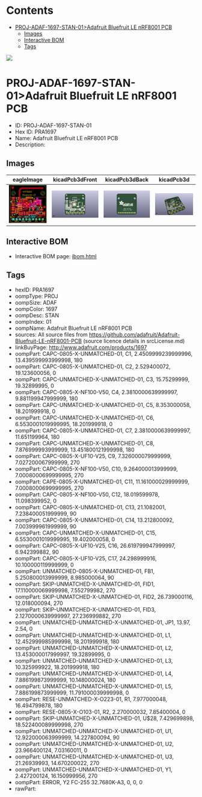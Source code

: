 



Contents
========

* [PROJ-ADAF-1697-STAN-01>Adafruit Bluefruit LE nRF8001 PCB](#proj-adaf-1697-stan-01adafruit-bluefruit-le-nrf8001-pcb)
	* [Images](#images)
	* [Interactive BOM](#interactive-bom)
	* [Tags](#tags)
  
![][im]
# PROJ-ADAF-1697-STAN-01>Adafruit Bluefruit LE nRF8001 PCB

- ID: PROJ-ADAF-1697-STAN-01
- Hex ID: PRA1697
- Name: Adafruit Bluefruit LE nRF8001 PCB
- Description: 

## Images
  
  

|eagleImage|kicadPcb3dFront|kicadPcb3dBack|kicadPcb3d|
| :---: | :---: | :---: | :---: |
|[![eagleImage](eagleImage_140.png)](eagleImage_600.png)|[![kicadPcb3dFront](kicadPcb3dFront_140.png)](kicadPcb3dFront_600.png)|[![kicadPcb3dBack](kicadPcb3dBack_140.png)](kicadPcb3dBack_600.png)|[![kicadPcb3d](kicadPcb3d_140.png)](kicadPcb3d_600.png)|

## Interactive BOM

- Interactive BOM page: [ibom.html](kicad/bom/ibom.html)

## Tags

- hexID: PRA1697
- oompType: PROJ
- oompSize: ADAF
- oompColor: 1697
- oompDesc: STAN
- oompIndex: 01
- oompName: Adafruit Bluefruit LE nRF8001 PCB
- sources: All source files from https://github.com/adafruit/Adafruit-Bluefruit-LE-nRF8001-PCB (source licence details in srcLicense.md)
- linkBuyPage: http://www.adafruit.com/products/1697
- oompPart: CAPC-0805-X-UNMATCHED-01, C1, 2.4509999239999996, 13.439599993999998, 180
- oompPart: CAPC-0805-X-UNMATCHED-01, C2, 2.529400072, 19.123600056, 0
- oompPart: CAPC-UNMATCHED-X-UNMATCHED-01, C3, 15.75299999, 19.32899995, 0
- oompPart: CAPC-0805-X-NF100-V50, C4, 2.3810000639999997, 9.881199947999999, 180
- oompPart: CAPC-UNMATCHED-X-UNMATCHED-01, C5, 8.353000058, 18.201999918, 0
- oompPart: CAPC-UNMATCHED-X-UNMATCHED-01, C6, 6.5530001019999995, 18.201999918, 0
- oompPart: CAPC-0805-X-UNMATCHED-01, C7, 2.3810000639999997, 11.651199964, 180
- oompPart: CAPC-UNMATCHED-X-UNMATCHED-01, C8, 7.876999993999999, 13.451800121999998, 180
- oompPart: CAPC-0805-X-UF10-V25, C9, 7.326000079999999, 7.027200067999999, 270
- oompPart: CAPC-0805-X-NF100-V50, C10, 9.264000013999999, 7.0008000699999995, 270
- oompPart: CAPE-0805-X-UNMATCHED-01, C11, 11.161000029999999, 7.0008000699999995, 270
- oompPart: CAPC-0805-X-NF100-V50, C12, 18.019599978, 11.098399952, 0
- oompPart: CAPC-0805-X-UNMATCHED-01, C13, 21.1082001, 7.238400051999999, 90
- oompPart: CAPC-0805-X-UNMATCHED-01, C14, 13.212800092, 7.003999961999999, 90
- oompPart: CAPC-UNMATCHED-X-UNMATCHED-01, C15, 6.5530001019999995, 19.402000058, 0
- oompPart: CAPC-0805-X-UF10-V25, C16, 26.619799947999997, 6.942399882, 90
- oompPart: CAPC-0805-X-UF10-V25, C17, 24.298999916, 10.100000119999999, 0
- oompPart: UNMATCHED-0805-X-UNMATCHED-01, FB1, 5.250800013999999, 8.985000064, 90
- oompPart: SKIP-UNMATCHED-X-UNMATCHED-01, FID1, 17.110000069999998, 7.552799982, 270
- oompPart: SKIP-UNMATCHED-X-UNMATCHED-01, FID2, 26.739000116, 12.018000094, 270
- oompPart: SKIP-UNMATCHED-X-UNMATCHED-01, FID3, 2.1270000639999997, 27.236999882, 270
- oompPart: UNMATCHED-UNMATCHED-X-UNMATCHED-01, JP1, 13.97, 2.54, 0
- oompPart: UNMATCHED-UNMATCHED-X-UNMATCHED-01, L1, 12.452999985999998, 18.201999918, 180
- oompPart: UNMATCHED-UNMATCHED-X-UNMATCHED-01, L2, 13.453000017999997, 19.32899995, 0
- oompPart: UNMATCHED-UNMATCHED-X-UNMATCHED-01, L3, 10.325999922, 18.201999918, 180
- oompPart: UNMATCHED-UNMATCHED-X-UNMATCHED-01, L4, 7.886199873999999, 10.148000024, 180
- oompPart: UNMATCHED-UNMATCHED-X-UNMATCHED-01, L5, 7.886199873999999, 11.791000039999998, 0
- oompPart: RESE-UNMATCHED-X-O223-01, R1, 7.977000048, 16.494799878, 180
- oompPart: RESE-0805-X-O103-01, R2, 2.270000032, 7.85400004, 0
- oompPart: SKIP-UNMATCHED-X-UNMATCHED-01, U$28, 7.429699898, 18.522400089999998, 270
- oompPart: UNMATCHED-UNMATCHED-X-UNMATCHED-01, U1, 12.922000063999999, 14.227800094, 90
- oompPart: UNMATCHED-UNMATCHED-X-UNMATCHED-01, U2, 23.966400124, 7.03160011, 0
- oompPart: UNMATCHED-UNMATCHED-X-UNMATCHED-01, U3, 21.26939993, 14.670200022, 270
- oompPart: UNMATCHED-UNMATCHED-X-UNMATCHED-01, Y1, 2.427200124, 16.150999956, 270
- oompPart: ERROR, Y2 FC-255 32.7680K-A3, 0, 0, 0
- rawPart: 



[im]: kicadPcb3d_450.png

